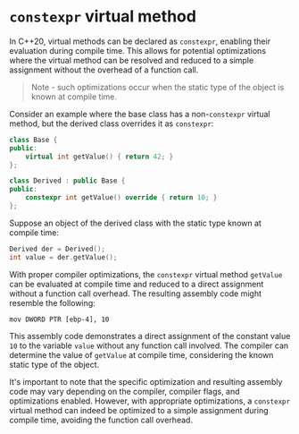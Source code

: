 # `constexpr` virtual method

In C++20, virtual methods can be declared as `constexpr`, enabling their evaluation during compile time. This allows for potential optimizations where the virtual method can be resolved and reduced to a simple assignment without the overhead of a function call. 
> Note - such optimizations occur when the static type of the object is known at compile time.

Consider an example where the base class has a non-`constexpr` virtual method, but the derived class overrides it as `constexpr`:

```cpp
class Base {
public:
    virtual int getValue() { return 42; }
};

class Derived : public Base {
public:
    constexpr int getValue() override { return 10; }
};
```

Suppose an object of the derived class with the static type known at compile time:

```cpp
Derived der = Derived();
int value = der.getValue();
```

With proper compiler optimizations, the `constexpr` virtual method `getValue` can be evaluated at compile time and reduced to a direct assignment without a function call overhead. The resulting assembly code might resemble the following:

```assembly
mov DWORD PTR [ebp-4], 10
```

This assembly code demonstrates a direct assignment of the constant value `10` to the variable `value` without any function call involved. The compiler can determine the value of `getValue` at compile time, considering the known static type of the object.

It's important to note that the specific optimization and resulting assembly code may vary depending on the compiler, compiler flags, and optimizations enabled. However, with appropriate optimizations, a `constexpr` virtual method can indeed be optimized to a simple assignment during compile time, avoiding the function call overhead.